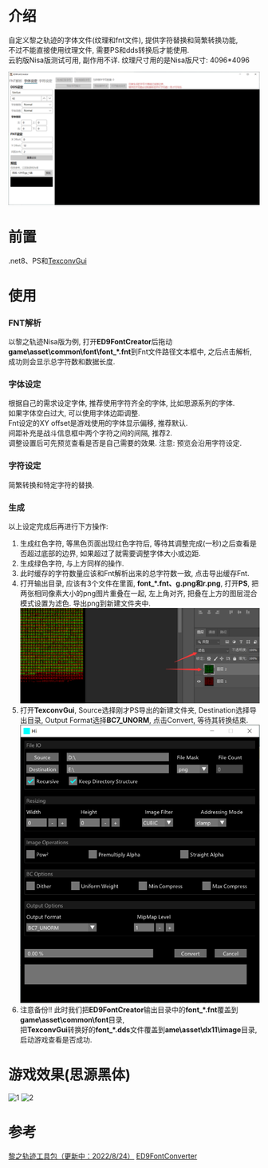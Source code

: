 # 介绍
自定义黎之轨迹的字体文件(纹理和fnt文件), 提供字符替换和简繁转换功能,  
不过不能直接使用纹理文件, 需要PS和dds转换后才能使用.  
云豹版Nisa版测试可用, 副作用不详. 纹理尺寸用的是Nisa版尺寸: 4096*4096  

![main](Screenshots/main.png) 
# 前置
 .net8、PS和[TexconvGui](https://github.com/bj-rn/texconvgui)
# 使用
### FNT解析
以黎之轨迹Nisa版为例, 打开**ED9FontCreator**后拖动**game\asset\common\font\font_\*.fnt**到Fnt文件路径文本框中, 之后点击解析, 成功则会显示总字符数和数据长度.
### 字体设定
根据自己的需求设定字体, 推荐使用字符齐全的字体, 比如思源系列的字体.  
如果字体空白过大, 可以使用字体边距调整.  
Fnt设定的XY offset是游戏使用的字体显示偏移, 推荐默认.  
间距补充是战斗信息框中两个字符之间的间隔, 推荐2.  
调整设置后可先预览查看是否是自己需要的效果. 注意: 预览会沿用字符设定.  
### 字符设定
简繁转换和特定字符的替换.
### 生成
以上设定完成后再进行下方操作:  
1. 生成红色字符, 等黑色页面出现红色字符后, 等待其调整完成(一秒)之后查看是否超过底部的边界, 如果超过了就需要调整字体大小或边距.   
2. 生成绿色字符, 与上方同样的操作.  
3. 此时缓存的字符数量应该和Fnt解析出来的总字符数一致, 点击导出缓存Fnt.  
4. 打开输出目录, 应该有3个文件在里面, **font_\*.fnt、g.png和r.png**,
打开**PS**, 把两张相同像素大小的png图片重叠在一起, 左上角对齐, 把叠在上方的图层混合模式设置为滤色.
导出png到新建文件夹中.
![ps](Screenshots/ps.png) 
5. 打开**TexconvGui**, Source选择刚才PS导出的新建文件夹, Destination选择导出目录, Output Format选择**BC7_UNORM**, 点击Convert, 等待其转换结束.  
![TexConvGui](Screenshots/TexConvGui.png) 
6. 注意备份!! 此时我们把**ED9FontCreator**输出目录中的**font_\*.fnt**覆盖到**game\\asset\common\font**目录,  
把**TexconvGui**转换好的**font_\*.dds**文件覆盖到**ame\asset\dx11\image**目录, 启动游戏查看是否成功.
# 游戏效果(思源黑体)
![1](Screenshots/1.png) 
![2](Screenshots/2.png) 
# 参考
[黎之轨迹工具包（更新中：2022/8/24）](https://bbs.3dmgame.com/forum.php?mod=viewthread&tid=6321673&page=1&extra=#pid301960392)
[ED9FontConverter](https://github.com/TwnKey/ED9FontConverter)
